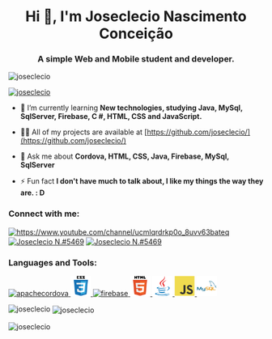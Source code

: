 <h1 align="center">Hi 👋, I'm Joseclecio Nascimento Conceição</h1>
<h3 align="center">A simple Web and Mobile student and developer.</h3>

<p align="left"> <img src="https://komarev.com/ghpvc/?username=joseclecio&label=Profile%20views&color=0e75b6&style=flat" alt="joseclecio" /> </p>

<p align="left"> <a href="https://github.com/ryo-ma/github-profile-trophy"><img src="https://github-profile-trophy.vercel.app/?username=joseclecio" alt="joseclecio" /></a> </p>

- 🌱 I’m currently learning **New technologies, studying Java, MySql, SqlServer, Firebase, C #, HTML, CSS and JavaScript.**

- 👨‍💻 All of my projects are available at [https://github.com/joseclecio/](https://github.com/joseclecio/)

- 💬 Ask me about **Cordova, HTML, CSS, Java, Firebase, MySql, SqlServer**

- ⚡ Fun fact **I don't have much to talk about, I like my things the way they are. : D**

<h3 align="left">Connect with me:</h3>
<p align="left">
<a href="https://www.youtube.com/channel/UCMLqRDrKP0o_8UVV63BATeQ" target="blank"><img align="center" src="https://cdn.jsdelivr.net/npm/simple-icons@3.0.1/icons/youtube.svg" alt="https://www.youtube.com/channel/ucmlqrdrkp0o_8uvv63bateq" height="30" width="40" /></a>
<a href="https://discord.gg/Joseclecio N.#5469" target="blank"><img align="center" src="https://cdn.jsdelivr.net/npm/simple-icons@3.0.1/icons/discord.svg" alt="Joseclecio N.#5469" height="30" width="40" /></a>
<a href="mailto: joseclecio.conceicao96@academico.ifs.edu.br" target="blank"><img align="center" src="https://cdn.jsdelivr.net/npm/simple-icons@3.0.1/icons/gmail.svg" alt="Joseclecio N.#5469" height="30" width="40" /></a>
</p>

<h3 align="left">Languages and Tools:</h3>
<p align="left"> <a href="https://cordova.apache.org/" target="_blank"> <img src="https://www.vectorlogo.zone/logos/apache_cordova/apache_cordova-icon.svg" alt="apachecordova" width="40" height="40"/> </a> <a href="https://www.w3schools.com/css/" target="_blank"> <img src="https://raw.githubusercontent.com/devicons/devicon/master/icons/css3/css3-original-wordmark.svg" alt="css3" width="40" height="40"/> </a> <a href="https://firebase.google.com/" target="_blank"> <img src="https://www.vectorlogo.zone/logos/firebase/firebase-icon.svg" alt="firebase" width="40" height="40"/> </a> <a href="https://www.w3.org/html/" target="_blank"> <img src="https://raw.githubusercontent.com/devicons/devicon/master/icons/html5/html5-original-wordmark.svg" alt="html5" width="40" height="40"/> </a> <a href="https://www.java.com" target="_blank"> <img src="https://raw.githubusercontent.com/devicons/devicon/master/icons/java/java-original.svg" alt="java" width="40" height="40"/> </a> <a href="https://developer.mozilla.org/en-US/docs/Web/JavaScript" target="_blank"> <img src="https://raw.githubusercontent.com/devicons/devicon/master/icons/javascript/javascript-original.svg" alt="javascript" width="40" height="40"/> </a> <a href="https://www.mysql.com/" target="_blank"> <img src="https://raw.githubusercontent.com/devicons/devicon/master/icons/mysql/mysql-original-wordmark.svg" alt="mysql" width="40" height="40"/> </a> </p>

<p><img align="left" src="https://github-readme-stats.vercel.app/api/top-langs?username=joseclecio&show_icons=true&theme=dark&locale=en&layout=compact" alt="joseclecio" /></p>

<p>&nbsp;<img align="center" src="https://github-readme-stats.vercel.app/api?username=joseclecio&show_icons=true&theme=dark&locale=en" alt="joseclecio" /></p>

<p><img align="center" src="https://github-readme-streak-stats.herokuapp.com/?user=joseclecio&theme=dark" alt="joseclecio" /></p>
